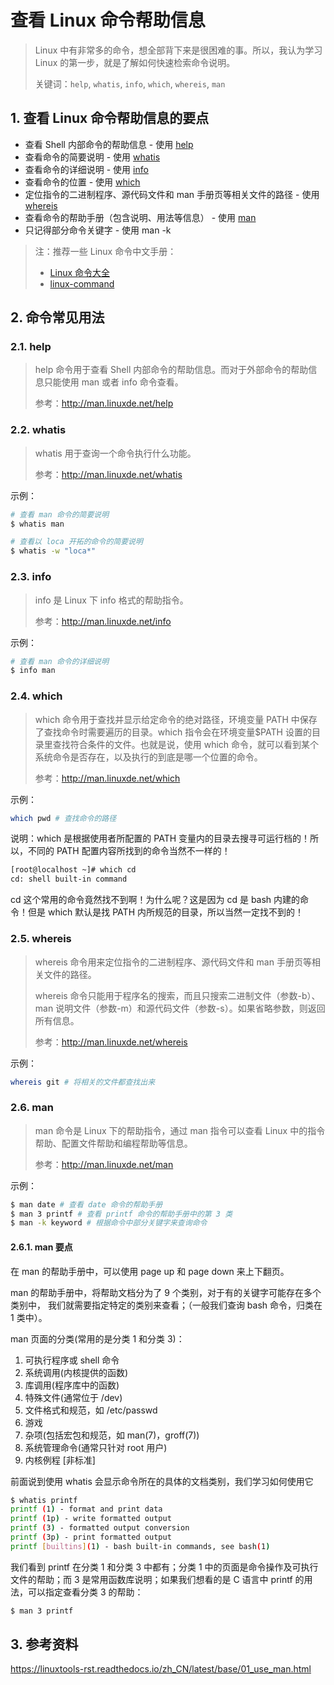 # 查看 Linux 命令帮助信息

> Linux 中有非常多的命令，想全部背下来是很困难的事。所以，我认为学习 Linux 的第一步，就是了解如何快速检索命令说明。
>
> 关键词：`help`, `whatis`, `info`, `which`, `whereis`, `man`


## 1. 查看 Linux 命令帮助信息的要点

- 查看 Shell 内部命令的帮助信息 - 使用 [help](#help)
- 查看命令的简要说明 - 使用 [whatis](#whatis)
- 查看命令的详细说明 - 使用 [info](#info)
- 查看命令的位置 - 使用 [which](#which)
- 定位指令的二进制程序、源代码文件和 man 手册页等相关文件的路径 - 使用 [whereis](#whereis)
- 查看命令的帮助手册（包含说明、用法等信息） - 使用 [man](#man)
- 只记得部分命令关键字 - 使用 man -k

> 注：推荐一些 Linux 命令中文手册：
>
> - [Linux 命令大全](http://man.linuxde.net/)
> - [linux-command](https://github.com/jaywcjlove/linux-command)

## 2. 命令常见用法

### 2.1. help

> help 命令用于查看 Shell 内部命令的帮助信息。而对于外部命令的帮助信息只能使用 man 或者 info 命令查看。
>
> 参考：http://man.linuxde.net/help

### 2.2. whatis

> whatis 用于查询一个命令执行什么功能。
>
> 参考：http://man.linuxde.net/whatis

示例：

```bash
# 查看 man 命令的简要说明
$ whatis man

# 查看以 loca 开拓的命令的简要说明
$ whatis -w "loca*"
```

### 2.3. info

> info 是 Linux 下 info 格式的帮助指令。
>
> 参考：http://man.linuxde.net/info

示例：

```bash
# 查看 man 命令的详细说明
$ info man
```

### 2.4. which

> which 命令用于查找并显示给定命令的绝对路径，环境变量 PATH 中保存了查找命令时需要遍历的目录。which 指令会在环境变量$PATH 设置的目录里查找符合条件的文件。也就是说，使用 which 命令，就可以看到某个系统命令是否存在，以及执行的到底是哪一个位置的命令。
>
> 参考：http://man.linuxde.net/which

示例：

```bash
which pwd # 查找命令的路径
```

说明：which 是根据使用者所配置的 PATH 变量内的目录去搜寻可运行档的！所以，不同的 PATH 配置内容所找到的命令当然不一样的！

```bash
[root@localhost ~]# which cd
cd: shell built-in command
```

cd 这个常用的命令竟然找不到啊！为什么呢？这是因为 cd 是 bash 内建的命令！但是 which 默认是找 PATH 内所规范的目录，所以当然一定找不到的！

### 2.5. whereis

> whereis 命令用来定位指令的二进制程序、源代码文件和 man 手册页等相关文件的路径。
>
> whereis 命令只能用于程序名的搜索，而且只搜索二进制文件（参数-b）、man 说明文件（参数-m）和源代码文件（参数-s）。如果省略参数，则返回所有信息。
>
> 参考：http://man.linuxde.net/whereis

示例：

```bash
whereis git # 将相关的文件都查找出来
```

### 2.6. man

> man 命令是 Linux 下的帮助指令，通过 man 指令可以查看 Linux 中的指令帮助、配置文件帮助和编程帮助等信息。
>
> 参考：http://man.linuxde.net/man

示例：

```bash
$ man date # 查看 date 命令的帮助手册
$ man 3 printf # 查看 printf 命令的帮助手册中的第 3 类
$ man -k keyword # 根据命令中部分关键字来查询命令
```

#### 2.6.1. man 要点

在 man 的帮助手册中，可以使用 page up 和 page down 来上下翻页。

man 的帮助手册中，将帮助文档分为了 9 个类别，对于有的关键字可能存在多个类别中， 我们就需要指定特定的类别来查看；（一般我们查询 bash 命令，归类在 1 类中）。

man 页面的分类(常用的是分类 1 和分类 3)：

1. 可执行程序或 shell 命令
2. 系统调用(内核提供的函数)
3. 库调用(程序库中的函数)
4. 特殊文件(通常位于 /dev)
5. 文件格式和规范，如 /etc/passwd
6. 游戏
7. 杂项(包括宏包和规范，如 man(7)，groff(7))
8. 系统管理命令(通常只针对 root 用户)
9. 内核例程 [非标准]

前面说到使用 whatis 会显示命令所在的具体的文档类别，我们学习如何使用它

```bash
$ whatis printf
printf (1) - format and print data
printf (1p) - write formatted output
printf (3) - formatted output conversion
printf (3p) - print formatted output
printf [builtins](1) - bash built-in commands, see bash(1)
```

我们看到 printf 在分类 1 和分类 3 中都有；分类 1 中的页面是命令操作及可执行文件的帮助；而 3 是常用函数库说明；如果我们想看的是 C 语言中 printf 的用法，可以指定查看分类 3 的帮助：

```bash
$ man 3 printf
```

## 3. 参考资料

https://linuxtools-rst.readthedocs.io/zh_CN/latest/base/01_use_man.html
